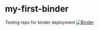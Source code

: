 # my-first-binder
Testing repo for binder deployment
[![Binder](https://mybinder.org/badge_logo.svg)](https://mybinder.org/v2/gh/katarzynagoch/my-first-binder/HEAD)
